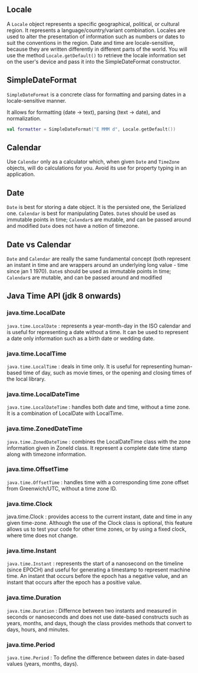 

## Locale

A `Locale` object represents a specific geographical, political, or cultural region. It represents a language/country/variant combination. Locales are used to alter the presentation of information such as numbers or dates to suit the conventions in the region. Date and time are locale-sensitive, because they are written differently in different parts of the world. You will use the method `Locale.getDefault()` to retrieve the locale information set on the user's device and pass it into the SimpleDateFormat constructor.


## SimpleDateFormat

`SimpleDateFormat` is a concrete class for formatting and parsing dates in a locale-sensitive manner. 

It allows for formatting (date -> text), parsing (text -> date), and normalization.


```kt
val formatter = SimpleDateFormat("E MMM d", Locale.getDefault())
```


## Calendar

Use `Calendar` only as a calculator which, when given `Date` and `TimeZone` objects, will do calculations for you. Avoid its use for property typing in an application.

## Date

`Date` is best for storing a date object. It is the persisted one, the Serialized one.
`Calendar` is best for manipulating Dates.
`Date`s should be used as immutable points in time; `Calendar`s are mutable, and can be passed around and modified
`Date` does not have a notion of timezone.

## Date vs Calendar

`Date` and `Calendar` are really the same fundamental concept (both represent an instant in time and are wrappers around an underlying long value - time since jan 1 1970).
`Date`s should be used as immutable points in time; `Calendar`s are mutable, and can be passed around and modified


## Java Time API (jdk 8 onwards)

### java.time.LocalDate

`java.time.LocalDate` : represents a year-month-day in the ISO calendar and is useful for representing a date without a time. It can be used to represent a date only information such as a birth date or wedding date.

### java.time.LocalTime

`java.time.LocalTime` : deals in time only. It is useful for representing human-based time of day, such as movie times, or the opening and closing times of the local library.

### java.time.LocalDateTime

`java.time.LocalDateTime` : handles both date and time, without a time zone. It is a combination of LocalDate with LocalTime.

### java.time.ZonedDateTime

`java.time.ZonedDateTime` : combines the LocalDateTime class with the zone information given in ZoneId class. It represent a complete date time stamp along with timezone information.

### java.time.OffsetTime

`java.time.OffsetTime` : handles time with a corresponding time zone offset from Greenwich/UTC, without a time zone ID.

### java.time.Clock

java.time.Clock : provides access to the current instant, date and time in any given time-zone. Although the use of the Clock class is optional, this feature allows us to test your code for other time zones, or by using a fixed clock, where time does not change.

### java.time.Instant

`java.time.Instant` : represents the start of a nanosecond on the timeline (since EPOCH) and useful for generating a timestamp to represent machine time. An instant that occurs before the epoch has a negative value, and an instant that occurs after the epoch has a positive value.

### java.time.Duration

`java.time.Duration` : Differnce between two instants and measured in seconds or nanoseconds and does not use date-based 
constructs such as years, months, and days, though the class provides methods that convert to days, hours, and minutes.

### java.time.Period

`java.time.Period` : To define the difference between dates in date-based values (years, months, days).
